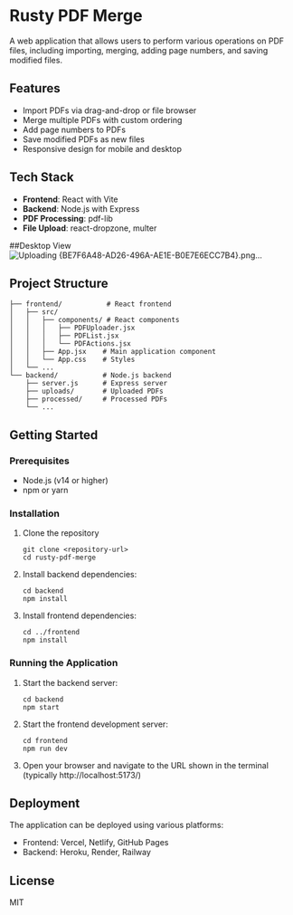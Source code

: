 # Rusty PDF Merge

A web application that allows users to perform various operations on PDF files, including importing, merging, adding page numbers, and saving modified files.

## Features

- Import PDFs via drag-and-drop or file browser
- Merge multiple PDFs with custom ordering
- Add page numbers to PDFs
- Save modified PDFs as new files
- Responsive design for mobile and desktop

## Tech Stack

- **Frontend**: React with Vite
- **Backend**: Node.js with Express
- **PDF Processing**: pdf-lib
- **File Upload**: react-dropzone, multer

##Desktop View
![Uploading {BE7F6A48-AD26-496A-AE1E-B0E7E6ECC7B4}.png…]()


## Project Structure

```
├── frontend/           # React frontend
│   ├── src/
│   │   ├── components/ # React components
│   │   │   ├── PDFUploader.jsx
│   │   │   ├── PDFList.jsx
│   │   │   └── PDFActions.jsx
│   │   ├── App.jsx    # Main application component
│   │   └── App.css    # Styles
│   └── ...
└── backend/           # Node.js backend
    ├── server.js      # Express server
    ├── uploads/       # Uploaded PDFs
    ├── processed/     # Processed PDFs
    └── ...
```

## Getting Started

### Prerequisites

- Node.js (v14 or higher)
- npm or yarn

### Installation

1. Clone the repository
   ```
   git clone <repository-url>
   cd rusty-pdf-merge
   ```

2. Install backend dependencies:
   ```
   cd backend
   npm install
   ```

3. Install frontend dependencies:
   ```
   cd ../frontend
   npm install
   ```

### Running the Application

1. Start the backend server:
   ```
   cd backend
   npm start
   ```

2. Start the frontend development server:
   ```
   cd frontend
   npm run dev
   ```

3. Open your browser and navigate to the URL shown in the terminal (typically http://localhost:5173/)

## Deployment

The application can be deployed using various platforms:

- Frontend: Vercel, Netlify, GitHub Pages
- Backend: Heroku, Render, Railway

## License

MIT

